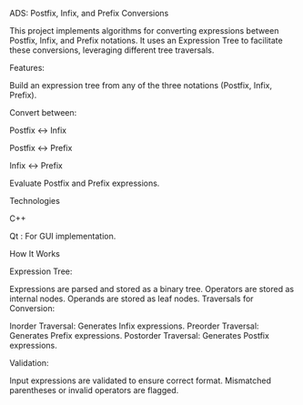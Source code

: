 ADS: Postfix, Infix, and Prefix Conversions

This project implements algorithms for converting expressions between Postfix, Infix, and Prefix notations. It uses an Expression Tree to facilitate these conversions, leveraging different tree traversals.

Features:

Build an expression tree from any of the three notations (Postfix, Infix, Prefix).

Convert between:

Postfix ↔ Infix

Postfix ↔ Prefix

Infix ↔ Prefix

Evaluate Postfix and Prefix expressions.

Technologies

C++

Qt : For GUI implementation.

How It Works

Expression Tree:

Expressions are parsed and stored as a binary tree.
Operators are stored as internal nodes.
Operands are stored as leaf nodes.
Traversals for Conversion:

Inorder Traversal: Generates Infix expressions.
Preorder Traversal: Generates Prefix expressions.
Postorder Traversal: Generates Postfix expressions.

Validation:

Input expressions are validated to ensure correct format.
Mismatched parentheses or invalid operators are flagged.
